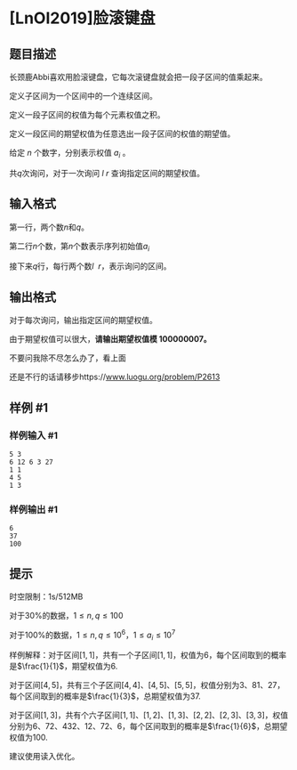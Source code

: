 # [LnOI2019]脸滚键盘

## 题目描述

长颈鹿Abbi喜欢用脸滚键盘，它每次滚键盘就会把一段子区间的值乘起来。

定义子区间为一个区间中的一个连续区间。

定义一段子区间的权值为每个元素权值之积。

定义一段区间的期望权值为任意选出一段子区间的权值的期望值。

给定 $n$ 个数字，分别表示权值 $a_i$ 。

共$q$次询问，对于一次询问 $l \ r$ 查询指定区间的期望权值。

## 输入格式

第一行，两个数$n$和$q$。

第二行$n$个数，第$n$个数表示序列初始值$a_i$

接下来$q$行，每行两个数$l \ \ r$，表示询问的区间。

## 输出格式

对于每次询问，输出指定区间的期望权值。

由于期望权值可以很大，**请输出期望权值模 $100000007$。**

不要问我除不尽怎么办了，看上面

还是不行的话请移步https://www.luogu.org/problem/P2613

## 样例 #1

### 样例输入 #1
```
5 3
6 12 6 3 27
1 1
4 5
1 3
```

### 样例输出 #1

```
6
37
100
```

## 提示

时空限制：1s/512MB

对于30%的数据，$1 \leq n, q \leq 100$

对于100%的数据，$1 \leq n, q \leq 10^6$，$1 \leq a_i \leq 10^7$

样例解释：对于区间$[1,1]$，共有一个子区间$[1,1]$，权值为$6$，每个区间取到的概率是$\frac{1}{1}$，期望权值为6.

对于区间$[4,5]$，共有三个子区间$[4,4]$、$[4,5]$、$[5,5]$，权值分别为$3$、$81$、$27$，每个区间取到的概率是$\frac{1}{3}$，总期望权值为37.

对于区间$[1,3]$，共有个六子区间$[1,1]$、$[1,2]$、$[1,3]$、$[2,2]$、$[2,3]$、$[3,3]$，权值分别为$6$、$72$、$432$、$12$、$72$、$6$，每个区间取到的概率是$\frac{1}{6}$，总期望权值为100.

建议使用读入优化。
